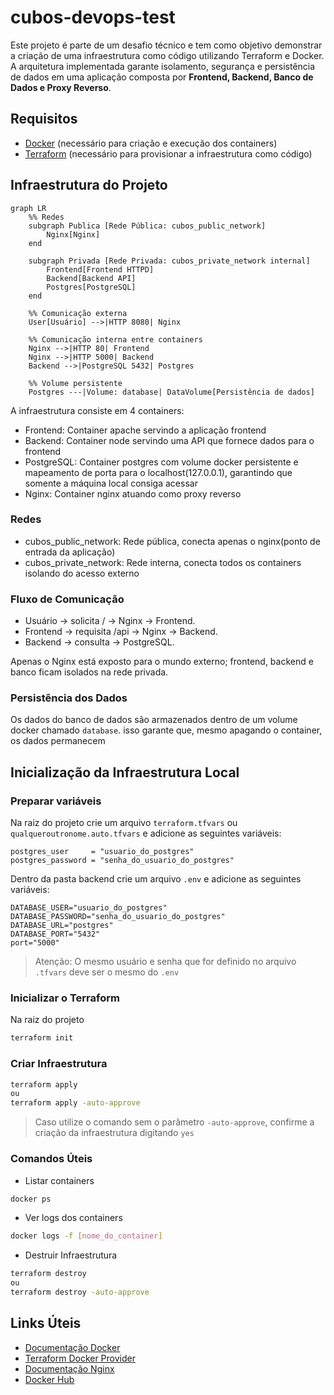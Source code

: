 # cubos-devops-test

Este projeto é parte de um desafio técnico e tem como objetivo demonstrar
a criação de uma infraestrutura como código utilizando Terraform e Docker.  
A arquitetura implementada garante isolamento, segurança e persistência de dados
em uma aplicação composta por **Frontend, Backend, Banco de Dados e Proxy Reverso**.

## Requisitos

- [Docker](https://docs.docker.com/get-docker/) (necessário para criação e execução dos containers)
- [Terraform](https://developer.hashicorp.com/terraform/downloads) (necessário para provisionar a infraestrutura como código)

## Infraestrutura do Projeto
```mermaid
graph LR
    %% Redes
    subgraph Publica [Rede Pública: cubos_public_network]
        Nginx[Nginx]
    end

    subgraph Privada [Rede Privada: cubos_private_network internal]
        Frontend[Frontend HTTPD]
        Backend[Backend API]
        Postgres[PostgreSQL]
    end

    %% Comunicação externa
    User[Usuário] -->|HTTP 8080| Nginx

    %% Comunicação interna entre containers
    Nginx -->|HTTP 80| Frontend
    Nginx -->|HTTP 5000| Backend
    Backend -->|PostgreSQL 5432| Postgres

    %% Volume persistente
    Postgres ---|Volume: database| DataVolume[Persistência de dados]
```
A infraestrutura consiste em 4 containers:
- Frontend: Container apache servindo a aplicação frontend
- Backend: Container node servindo uma API que fornece dados para o frontend
- PostgreSQL: Container postgres com volume docker persistente e mapeamento de porta para o localhost(127.0.0.1), garantindo que somente a máquina local consiga acessar
- Nginx: Container nginx atuando como proxy reverso
### Redes
- cubos_public_network: Rede pública, conecta apenas o nginx(ponto de entrada da aplicação)
- cubos_private_network: Rede interna, conecta todos os containers isolando do acesso externo

### Fluxo de Comunicação
- Usuário → solicita / → Nginx → Frontend.
- Frontend → requisita /api → Nginx → Backend.
- Backend → consulta → PostgreSQL.

Apenas o Nginx está exposto para o mundo externo; frontend, backend e banco ficam isolados na rede privada.

### Persistência dos Dados
Os dados do banco de dados são armazenados dentro de um volume docker chamado `database`. isso garante que, mesmo apagando o container, os dados permanecem

## Inicialização da Infraestrutura Local
### Preparar variáveis
Na raiz do projeto crie um arquivo `terraform.tfvars` ou `qualqueroutronome.auto.tfvars` e adicione as seguintes variáveis:
```hcl
postgres_user     = "usuario_do_postgres"
postgres_password = "senha_do_usuario_do_postgres"
```
Dentro da pasta backend crie um arquivo `.env` e adicione as seguintes variáveis:
```env
DATABASE_USER="usuario_do_postgres"
DATABASE_PASSWORD="senha_do_usuario_do_postgres"
DATABASE_URL="postgres"
DATABASE_PORT="5432"
port="5000"
```
> Atenção: O mesmo usuário e senha que for definido no arquivo `.tfvars` deve ser o mesmo do `.env`

### Inicializar o Terraform
Na raiz do projeto
```bash
terraform init
```
### Criar Infraestrutura
```bash
terraform apply
ou
terraform apply -auto-approve
```
> Caso utilize o comando sem o parâmetro `-auto-approve`, confirme a criação da infraestrutura digitando `yes`

### Comandos Úteis
- Listar containers
```bash
docker ps
```
- Ver logs dos containers
```bash
docker logs -f [nome_do_container]
```
- Destruir Infraestrutura
```bash
terraform destroy
ou
terraform destroy -auto-approve
```

## Links Úteis

- [Documentação Docker](https://docs.docker.com/guides/)
- [Terraform Docker Provider](https://registry.terraform.io/providers/kreuzwerker/docker/latest/docs)
- [Documentação Nginx](https://nginx.org/en/docs/beginners_guide.html)
- [Docker Hub](https://hub.docker.com/)
